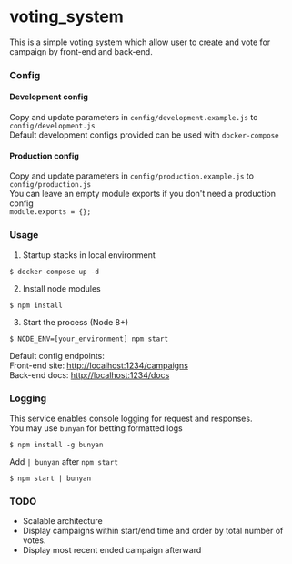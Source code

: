 # voting_system
This is a simple voting system which allow user to create and vote for campaign by front-end and back-end.  

### Config
#### Development config
Copy and update parameters in `config/development.example.js` to `config/development.js`  
Default development configs provided can be used with `docker-compose` 
#### Production config
Copy and update parameters in `config/production.example.js` to `config/production.js`  
You can leave an empty module exports if you don't need a production config  
```module.exports = {};```

### Usage
1. Startup stacks in local environment
```
$ docker-compose up -d
```
2. Install node modules
```
$ npm install
```
3. Start the process (Node 8+)
```
$ NODE_ENV=[your_environment] npm start
```
Default config endpoints:  
Front-end site: [http://localhost:1234/campaigns](http://localhost:1234/campaigns)  
Back-end docs: [http://localhost:1234/docs](http://localhost:1234/docs)
### Logging
This service enables console logging for request and responses.  
You may use `bunyan` for betting formatted logs
```
$ npm install -g bunyan
```
Add `| bunyan` after `npm start`
```
$ npm start | bunyan
```
### TODO
- Scalable architecture
- Display campaigns within start/end time and order by total number of votes.
- Display most recent ended campaign afterward 
